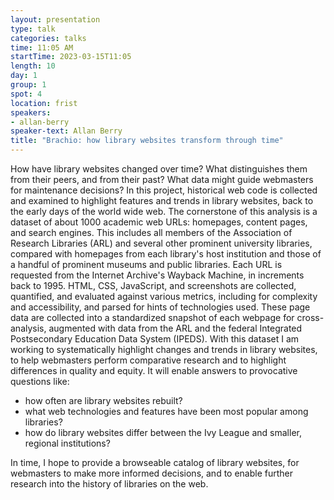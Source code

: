 ```yaml
---
layout: presentation
type: talk
categories: talks
time: 11:05 AM
startTime: 2023-03-15T11:05
length: 10
day: 1
group: 1
spot: 4
location: frist
speakers:
- allan-berry
speaker-text: Allan Berry
title: "Brachio: how library websites transform through time"
---
```

How have library websites changed over time?  What distinguishes them from their peers, and from their past?  What data might guide webmasters for maintenance decisions?  In this project, historical web code is collected and examined to highlight features and trends in library websites, back to the early days of the world wide web.  The cornerstone of this analysis is a dataset of about 1000 academic web URLs: homepages, content pages, and search engines.  This includes all members of the Association of Research Libraries (ARL) and several other prominent university libraries, compared with homepages from each library's host institution and those of a handful of prominent museums and public libraries.  Each URL is requested from the Internet Archive's Wayback Machine, in increments back to 1995.  HTML, CSS, JavaScript, and screenshots are collected, quantified, and evaluated against various metrics, including for complexity and accessibility, and parsed for hints of technologies used.  These page data are collected into a standardized snapshot of each webpage for cross-analysis, augmented with data from the ARL and the federal Integrated Postsecondary Education Data System (IPEDS).  With this dataset I am working to systematically highlight changes and trends in library websites, to help webmasters perform comparative research and to highlight differences in quality and equity.  It will enable answers to provocative questions like:
* how often are library websites rebuilt?
* what web technologies and features have been most popular among libraries?
* how do library websites differ between the Ivy League and smaller, regional institutions?

In time, I hope to provide a browseable catalog of library websites, for webmasters to make more informed decisions, and to enable further research into the history of libraries on the web. 
